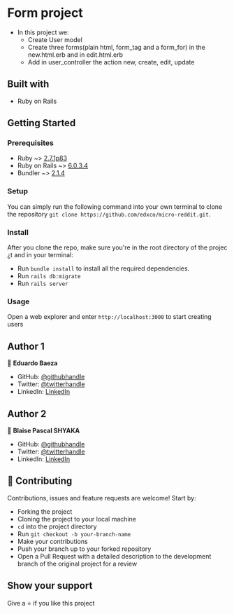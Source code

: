 # Form project

- In this project we:
  - Create User model
  - Create three forms(plain html, form_tag and a form_for) in the new.html.erb and in edit.html.erb
  - Add in user_controller the action new, create, edit, update
 
## Built with

- Ruby on Rails

## Getting Started

### Prerequisites

- Ruby ~> [2.7.1p83](https://www.ruby-lang.org/es/downloads/)
- Ruby on Rails ~> [6.0.3.4](https://rubyonrails.org/)
- Bundler ~> [2.1.4](https://bundler.io/)

### Setup

You can simply run the following command into your own terminal to clone the repository `git clone https://github.com/edxco/micro-reddit.git`.

### Install

After you clone the repo, make sure you're in the root directory of the projec ¿t and in your terminal:

- Run `bundle install` to install all the required dependencies.
- Run `rails db:migrate`
- Run `rails server`

### Usage

Open a web explorer and enter `http://localhost:3000` to start creating users

## Author 1

👤 **Eduardo Baeza**

- GitHub: [@githubhandle](https://github.com/edxco/)
- Twitter: [@twitterhandle](https://twitter.com/lalo_nbc/)
- LinkedIn: [LinkedIn](https://www.linkedin.com/in/eduardo-n-baeza/)

## Author 2

👤 **Blaise Pascal SHYAKA**

- GitHub: [@githubhandle](https://github.com/Blaise-Shyaka)
- Twitter: [@twitterhandle](https://twitter.com/blaise_shyaka95)
- LinkedIn: [LinkedIn](https://www.linkedin.com/in/blaise-pascal-shyaka)

## 🤝 Contributing

Contributions, issues and feature requests are welcome! Start by:

- Forking the project
- Cloning the project to your local machine
- `cd` into the project directory
- Run `git checkout -b your-branch-name`
- Make your contributions
- Push your branch up to your forked repository
- Open a Pull Request with a detailed description to the development branch of the original project for a review

## Show your support

Give a ⭐️ if you like this project